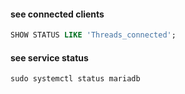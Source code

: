 #### see connected clients
```sql
SHOW STATUS LIKE 'Threads_connected';
```

#### see service status
```ssh
sudo systemctl status mariadb
```

